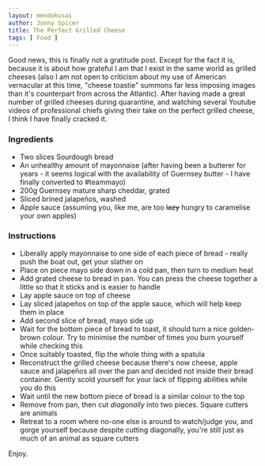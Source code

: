 ```yaml
---
layout: mendokusai
author: Jonny Spicer
title: The Perfect Grilled Cheese
tags: [ Food ]
---
```

Good news, this is finally not a gratitude post. Except for the fact it is, because it is about how grateful I am that I exist in the same world as grilled cheeses (also I am not
open to criticism about my use of American vernacular at this time, "cheese toastie" summons far less imposing images than it's counterpart from across the Atlantic). After having
made a great number of grilled cheeses during quarantine, and watching several Youtube videos of professional chiefs giving their take on the perfect grilled cheese, I think I have
finally cracked it.

### Ingredients

- Two slices Sourdough bread
- An unhealthy amount of mayonnaise (after having been a butterer for years - it seems logical with the availability of Guernsey butter - I have finally converted to #teammayo)
- 200g Guernsey mature sharp cheddar, grated
- Sliced brined jalapeños, washed
- Apple sauce (assuming you, like me, are too ~~lazy~~ hungry to caramelise your own apples)

### Instructions

- Liberally apply mayonnaise to one side of each piece of bread - really push the boat out, get your slather on
- Place on piece mayo side down in a cold pan, then turn to medium heat
- Add grated cheese to bread in pan. You can press the cheese together a little so that it sticks and is easier to handle
- Lay apple sauce on top of cheese
- Lay sliced jalapeños on top of the apple sauce, which will help keep them in place
- Add second slice of bread, mayo side up
- Wait for the bottom piece of bread to toast, it should turn a nice golden-brown colour. Try to minimise the number of times you burn yourself while checking this
- Once suitably toasted, flip the whole thing with a spatula
- Reconstruct the grilled cheese because there's now cheese, apple sauce and jalapeños all over the pan and decided not inside their bread container. Gently scold yourself for
your lack of flipping abilities while you do this
- Wait until the new bottom piece of bread is a similar colour to the top
- Remove from pan, then cut *diagonally* into two pieces. Square cutters are animals
- Retreat to a room where no-one else is around to watch/judge you, and gorge yourself because despite cutting diagonally, you're still just as much of an animal as square cutters

Enjoy.